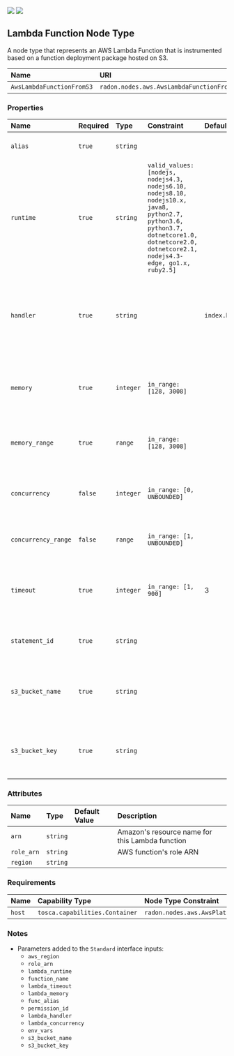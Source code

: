 ![](https://img.shields.io/badge/Status:-TESTING-yellow)
![](https://img.shields.io/badge/%20-DEPLOYABLE-blueviolet)

## Lambda Function Node Type

A node type that represents an AWS Lambda Function that is instrumented based on a function deployment package hosted on S3.

| Name | URI | Version | Derived From |
|:---- |:--- |:------- |:------------ |
| `AwsLambdaFunctionFromS3` | `radon.nodes.aws.AwsLambdaFunctionFromS3` | 1.0.0 | `radon.nodes.abstract.Function` |

### Properties

| Name | Required | Type | Constraint | Default Value | Description |
|:---- |:-------- |:---- |:---------- |:------------- |:----------- |
| `alias` | `true` | `string` |  |  | Lambda function's alias |
| `runtime` | `true` | `string` | `valid_values: [nodejs, nodejs4.3, nodejs6.10, nodejs8.10, nodejs10.x, java8, python2.7, python3.6, python3.7, dotnetcore1.0, dotnetcore2.0, dotnetcore2.1, nodejs4.3-edge, go1.x, ruby2.5]` |   | The identifier of the function's runtime |
| `handler` | `true` | `string` |   | `index.handler` | The name of the method within your code that Lambda calls to execute your function |
| `memory` | `true` | `integer` | `in_range: [128, 3008]` |   | The amount of memory in megabytes that your function has access to |
| `memory_range` | `true` | `range` | `in_range: [128, 3008]` |   | Range of function memory in MB to search |
| `concurrency` | `false` | `integer` | `in_range: [0, UNBOUNDED]` |   | The amount of concurrency that your function has access to |
| `concurrency_range` | `false` | `range` | `in_range: [1, UNBOUNDED]` |   | Range of function concurrency to search |
| `timeout` | `true` | `integer` | `in_range: [1, 900]` | 3 | The amount of time that Lambda allows a function to run before stopping it |
| `statement_id` | `true` | `string` |  |  | Lambda policy statement identifier |
| `s3_bucket_name` | `true` | `string` |  |  | The S3 bucket name containing the function package to be deployed |
| `s3_bucket_key` | `true` | `string` |  |  | The S3 key aka. filename referencing the file to be deployed |

### Attributes

| Name | Type | Default Value | Description |
|:---- |:---- |:------------- |:----------- |
| `arn` | `string` |  | Amazon's resource name for this Lambda function |
| `role_arn` | `string` |  | AWS function's role ARN |
| `region` | `string` |  |  |

### Requirements

| Name | Capability Type | Node Type Constraint | Relationship Type | Occurrences |
|:---- |:--------------- |:-------------------- |:----------------- |:------------|
| `host` | `tosca.capabilities.Container` | `radon.nodes.aws.AwsPlatform` | `tosca.relationships.HostedOn` | [1, 1] |

### Notes

* Parameters added to the `Standard` interface inputs:
    * `aws_region`
    * `role_arn`
    * `lambda_runtime`
    * `function_name`
    * `lambda_timeout`
    * `lambda_memory`
    * `func_alias`
    * `permission_id`
    * `lambda_handler`
    * `lambda_concurrency`
    * `env_vars`
    * `s3_bucket_name`
    * `s3_bucket_key`
